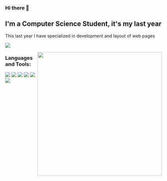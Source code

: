 ### Hi there 👋

<!--
**mperleo/mperleo** is a ✨ _special_ ✨ repository because its `README.md` (this file) appears on your GitHub profile.

Here are some ideas to get you started:

- 🔭 I’m currently working on ...
- 🌱 I’m currently learning ...
- 👯 I’m looking to collaborate on ...
- 🤔 I’m looking for help with ...
- 💬 Ask me about ...
- 📫 How to reach me: ...
- 😄 Pronouns: ...
- ⚡ Fun fact: ...
-->
## I'm a Computer Science Student, it's my last year

This last year I have specialized in development and layout of web pages

![](https://komarev.com/ghpvc/?username=mperleo&color=blue&label=Visitors)

<p>
  <img width="400" align='right' src="https://github-readme-stats.vercel.app/api?username=mperleo&show_icons=true&hide_border=true"></a>
</p>

### Languages and Tools:

<img src="https://img.shields.io/badge/-A8B9CC?logo=c&logoColor=white&style=plastic&logoWidth=30" /> <img src="https://img.shields.io/badge/-Java-007396?logo=java&style=plastic&logoWidth=30" /> <img src="https://img.shields.io/badge/-HTML5-E34F26?logo=HTML5&logoColor=white&style=plastic&logoWidth=30" /> <img src="https://img.shields.io/badge/-CSS3-1572B6?logo=css3&style=plastic&logoWidth=30" /> <img src="https://img.shields.io/badge/-Php-777BB4?logo=php&logoColor=white&style=plastic&logoWidth=30" /> <img src="https://img.shields.io/badge/-Python-3776AB?logo=Python&logoColor=white&style=plastic&logoWidth=30" />
